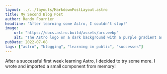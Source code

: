 ```yaml
---
layout: ../../layouts/MarkdownPostLayout.astro
title: My Second Blog Post
author: Randy Fournier
headline: "After learning some Astro, I couldn't stop!"
image:
    url: "https://docs.astro.build/assets/arc.webp"
    alt: "The Astro logo on a dark background with a purple gradient arc."
pubDate: 2022-07-08
tags: ["astro", "blogging", "learning in public", "successes"]
---
```

After a successful first week learning Astro, I decided to try some more. I wrote and imported a small component from memory!
